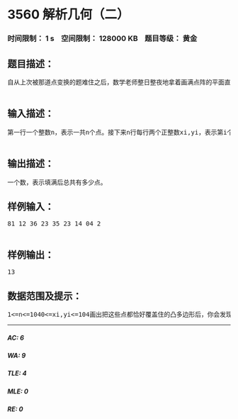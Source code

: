 # 3560 解析几何（二）   
### 时间限制： 1 s&nbsp;&nbsp;&nbsp;&nbsp;空间限制： 128000 KB&nbsp;&nbsp;&nbsp;&nbsp;题目等级： 黄金  
## 题目描述：  

<pre>
自从上次被那道点变换的题难住之后，数学老师整日整夜地拿着画满点阵的平面直角坐标系钻研。有一天，倒霉的大炮早上迟到了，作为惩罚，数学老师便把那张星罗密布的坐标系扔给了他，说：“这是你今天的数学作业！这些点都是整点，现在乱七八糟，分布很稀疏，你要把他们中间所有没填满的点全都填上，然后告诉我一共有多少个点。”大炮吓傻了，只能找魔法炮求助。魔法炮说：“别急别急，你可以先画一个凸多边形把这些点恰好全都覆盖住，然后把凸多边形内部和边界上所有整点都找出来就可以了。”但是这个坐标系足有半个黑板那么大，大炮还是觉得无从下手。聪明的同学，你能帮助大炮完成作业吗？  

</pre>
  
  
## 输入描述：  

<pre>
第一行一个整数n，表示一共n个点。接下来n行每行两个正整数xi,yi，表示第i个点的坐标。  

</pre>
  
  
## 输出描述：  

<pre>
一个数，表示填满后总共有多少点。
</pre>
  
  
## 样例输入：  

<pre>
81 12 36 23 35 23 14 04 2  

</pre>
  
  
## 样例输出：  

<pre>
13
</pre>
  
  
## 数据范围及提示：  

<pre>
1<=n<=1040<=xi,yi<=104画出把这些点都恰好覆盖住的凸多边形后，你会发现它的内部正好有13个整点。
</pre>
  
  
***  

##### AC: 6  
##### WA: 9  
##### TLE: 4  
##### MLE: 0  
##### RE: 0  
